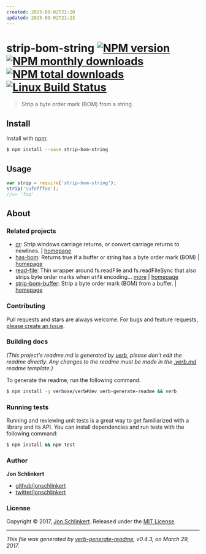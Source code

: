 ```yaml
---
created: 2025-09-02T21:20
updated: 2025-09-02T21:23
---
```

# strip-bom-string [![NPM version](https://img.shields.io/npm/v/strip-bom-string.svg?style=flat)](https://www.npmjs.com/package/strip-bom-string) [![NPM monthly downloads](https://img.shields.io/npm/dm/strip-bom-string.svg?style=flat)](https://npmjs.org/package/strip-bom-string)  [![NPM total downloads](https://img.shields.io/npm/dt/strip-bom-string.svg?style=flat)](https://npmjs.org/package/strip-bom-string) [![Linux Build Status](https://img.shields.io/travis/jonschlinkert/strip-bom-string.svg?style=flat&label=Travis)](https://travis-ci.org/jonschlinkert/strip-bom-string)

> Strip a byte order mark (BOM) from a string.

## Install

Install with [npm](https://www.npmjs.com/):

```sh
$ npm install --save strip-bom-string
```

## Usage

```js
var strip = require('strip-bom-string');
strip('\ufefffoo');
//=> 'foo'
```

## About

### Related projects

* [cr](https://www.npmjs.com/package/cr): Strip windows carriage returns, or convert carriage returns to newlines. | [homepage](https://github.com/jonschlinkert/cr "Strip windows carriage returns, or convert carriage returns to newlines.")
* [has-bom](https://www.npmjs.com/package/has-bom): Returns true if a buffer or string has a byte order mark (BOM) | [homepage](https://github.com/jonschlinkert/has-bom "Returns true if a buffer or string has a byte order mark (BOM)")
* [read-file](https://www.npmjs.com/package/read-file): Thin wrapper around fs.readFile and fs.readFileSync that also strips byte order marks when `utf8` encoding… [more](https://github.com/jonschlinkert/read-file) | [homepage](https://github.com/jonschlinkert/read-file "Thin wrapper around fs.readFile and fs.readFileSync that also strips byte order marks when `utf8` encoding is chosen. Also optionally replaces windows newlines with unix newlines.")
* [strip-bom-buffer](https://www.npmjs.com/package/strip-bom-buffer): Strip a byte order mark (BOM) from a buffer. | [homepage](https://github.com/jonschlinkert/strip-bom-buffer "Strip a byte order mark (BOM) from a buffer.")

### Contributing

Pull requests and stars are always welcome. For bugs and feature requests, [please create an issue](../../issues/new).

### Building docs

_(This project's readme.md is generated by [verb](https://github.com/verbose/verb-generate-readme), please don't edit the readme directly. Any changes to the readme must be made in the [.verb.md](.verb.md) readme template.)_

To generate the readme, run the following command:

```sh
$ npm install -g verbose/verb#dev verb-generate-readme && verb
```

### Running tests

Running and reviewing unit tests is a great way to get familiarized with a library and its API. You can install dependencies and run tests with the following command:

```sh
$ npm install && npm test
```

### Author

**Jon Schlinkert**

* [github/jonschlinkert](https://github.com/jonschlinkert)
* [twitter/jonschlinkert](https://twitter.com/jonschlinkert)

### License

Copyright © 2017, [Jon Schlinkert](https://github.com/jonschlinkert).
Released under the [MIT License](LICENSE).

***

_This file was generated by [verb-generate-readme](https://github.com/verbose/verb-generate-readme), v0.4.3, on March 29, 2017._
